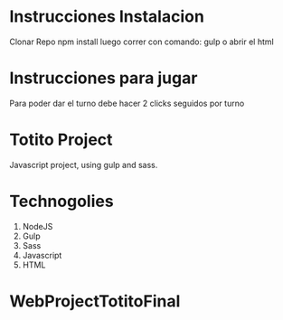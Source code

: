 # Instrucciones Instalacion
Clonar Repo
npm install
luego correr con comando: gulp o abrir el html

# Instrucciones para jugar
Para poder dar el turno debe hacer 2 clicks seguidos por turno

# Totito Project
Javascript project, using gulp and sass.

# Technogolies
1. NodeJS
2. Gulp
3. Sass
4. Javascript
5. HTML

# WebProjectTotitoFinal

